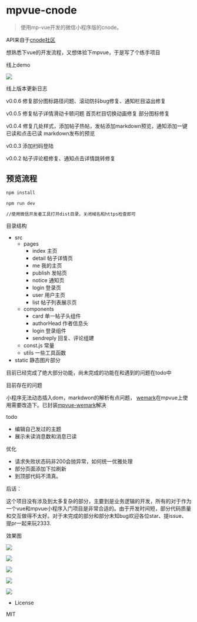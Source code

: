 # mpvue-cnode

> 使用mp-vue开发的微信小程序版的cnode。

API来自于[cnode社区](https://cnodejs.org/api)

想熟悉下vue的开发流程，又想体验下mpvue，于是写了个练手项目

线上demo

![](./img/show.jpg)


线上版本更新日志

v0.0.6 修复部分图标路径问题、滚动防抖bug修复、通知栏目溢出修复

v0.0.5 修复帖子详情滑动卡顿问题 首页栏目切换动画修复 部分图标修复

v0.0.4 修复几处样式，添加帖子热帖，发帖添加markdown预览，通知添加一键已读和点击已读  markdown发布的预览

v0.0.3 添加扫码登陆

v0.0.2  帖子评论框修复、通知点击详情跳转修复

## 预览流程

``` bash
npm install

npm run dev

//使用微信开发者工具打开dist目录，关闭域名和https检查即可
```



目录结构
- src
  - pages
    - index 主页
    - detail 帖子详情页
    - me 我的主页
    - publish 发帖页
    - notice 通知页
    - login 登录页
    - user 用户主页
    - list 帖子列表展示页
  - components
    - card 单一帖子头组件
    - authorHead 作者信息头
    - login 登录组件
    - sendreply 回复、评论组建
  - const.js 常量
  - utils 一些工具函数
- static 静态图片部分

目前已经完成了绝大部分功能，尚未完成的功能在和遇到的问题在todo中

目前存在的问题

小程序无法动态插入dom，markdwon的解析有点问题， [wemark](https://github.com/TooBug/wemark)在mpvue上使用需要改造下。已封装[mpvue-wemark](https://github.com/673800357/mpvue-wemark)解决


todo

  - 编辑自己发过的主题
  - 展示未读消息数和消息已读


优化 
 - 请求失败状态码非200会抛异常，如何统一优雅处理
 - 部分页面添加下拉刷新
 - 到顶部代码不清真。
  
后话：

这个项目没有涉及到太多复杂的部分，主要到是业务逻辑的开发，所有的对于作为一个vue和mpvue小程序入门项目是非常合适的。由于开发时间短，部分代码质量和交互做得不太好。对于未完成的部分和部分未知bug欢迎各位star、提issue、提pr一起来玩2333.

效果图


![](./img/home.png)


![](./img/2.png)


![](./img/3.png)


![](./img/4.png)


![](./img/5.png)

- License

MIT
